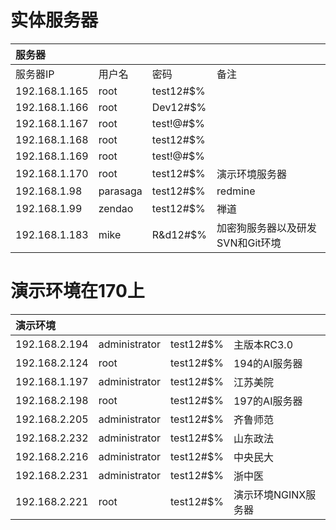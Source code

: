 # 实体服务器
| 服务器 |            |			|           |
|  :----  | ----  |  ----  | ----  |
| 服务器IP | 用户名 | 密码 | 备注 |
| 192.168.1.165 | root | test12#$% |
| 192.168.1.166	|root|	Dev12#$%|
| 192.168.1.167	|root|	test!@#$%|
| 192.168.1.168	|root|	test12#$%	|
| 192.168.1.169	|root|	test!@#$%	|
| 192.168.1.170	|root|	test12#$%|	演示环境服务器|
| 192.168.1.98	|parasaga|	test12#$%|	redmine|
| 192.168.1.99	|zendao|	test12#$%|	禅道|
| 192.168.1.183	| mike | R&d12#$%	|	加密狗服务器以及研发SVN和Git环境|

# 演示环境在170上
| 演示环境 ||||
|  :----  | ----  |  ----  | ----  |
| 192.168.2.194|	administrator|	test12#$%|	主版本RC3.0 |
| 192.168.2.124|	root|	test12#$%|	194的AI服务器|
| 192.168.1.197|	administrator|	test12#$%|	江苏美院|
| 192.168.2.198|	root|	test12#$%|	197的AI服务器|
| 192.168.2.205|	administrator|	test12#$%|	齐鲁师范|
| 192.168.2.232|	administrator|	test12#$%|	山东政法|
| 192.168.2.216|	administrator|	test12#$%|	中央民大|
| 192.168.2.231|	administrator|	test12#$%|	浙中医|
| 192.168.2.221|	root|	test12#$%|	演示环境NGINX服务器  |